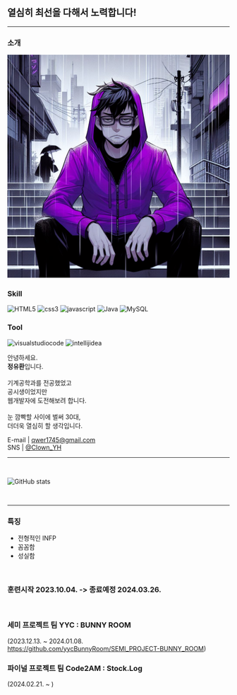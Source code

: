 ## 열심히 최선을 다해서 노력합니다!
---

### 소개
![프사](프사.jpg "프로필사진")
<br>

### Skill
![HTML5](https://img.shields.io/badge/html5-E34F26.svg?&style=for-the-badge&logo=html5&logoColor=white)
![css3](https://img.shields.io/badge/css3-1572B6.svg?&style=for-the-badge&logo=css3&logoColor=white)
![javascript](https://img.shields.io/badge/javascript-F7DF1E.svg?&style=for-the-badge&logo=javascript&logoColor=white)
![Java](https://img.shields.io/badge/Java-FD5300.svg?&style=for-the-badge&logo=Java&logoColor=white)
![MySQL](https://img.shields.io/badge/mysql-4479A1.svg?&style=for-the-badge&logo=mysql&logoColor=white)

### Tool
![visualstudiocode](https://img.shields.io/badge/visual%20studio%20code-007ACC.svg?&style=for-the-badge&logo=visualstudiocode&logoColor=white)
![intellijidea](https://img.shields.io/badge/intellij%20idea-000000.svg?&style=for-the-badge&logo=intellijidea&logoColor=white)



안녕하세요. <br>
**정유환**입니다. <br>
<br>
기계공학과를 전공했었고 <br>
공시생이었지만 <br>
웹개발자에 도전해보려 합니다.<br>
<br>
눈 깜빡할 사이에 벌써 30대,<br>
더더욱 열심히 할 생각입니다.

E-mail | qwer1745@gmail.com <br>
SNS | [@Clown_YH](https://www.twitter.com/Clown_YH)

<hr>
<br>

![GitHub stats](https://github-readme-stats.vercel.app/api?username=ClownYH&show_icons=true&hide=contribs,prs&cache_seconds=86400&theme=midnight-purple) 

<br>

---

### 특징
  * 전형적인 INFP
  * 꼼꼼함
  * 성실함

<br>

### 훈련시작 2023.10.04. -> 종료예정 2024.03.26.

<br>

### 세미 프로젝트 팀 YYC : BUNNY ROOM 
(2023.12.13. ~ 2024.01.08. https://github.com/yycBunnyRoom/SEMI_PROJECT-BUNNY_ROOM)

### 파이널 프로젝트 팀 Code2AM : Stock.Log
(2024.02.21. ~ )